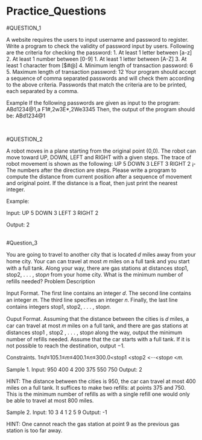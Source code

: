# Practice_Questions
#QUESTION_1
<p>
  A website requires the users to input username and password to register. Write a program to check the validity of password input by users.
Following are the criteria for checking the password:
1. At least 1 letter between [a-z]
2. At least 1 number between [0-9]
1. At least 1 letter between [A-Z]
3. At least 1 character from [$#@]
4. Minimum length of transaction password: 6
5. Maximum length of transaction password: 12
Your program should accept a sequence of comma separated passwords and will check them according to the above criteria. Passwords that match the criteria are to be printed, each separated by a comma.


Example
If the following passwords are given as input to the program:
ABd1234@1,a F1#,2w3E*,2We3345
Then, the output of the program should be:
ABd1234@1
</p>


</br>

#QUESTION_2

<p>
  A robot moves in a plane starting from the original point (0,0). The robot can move toward UP, DOWN, LEFT and RIGHT with a given steps. The trace of robot movement is shown as the following:
UP 5
DOWN 3
LEFT 3
RIGHT 2
¡­
The numbers after the direction are steps. Please write a program to compute the distance from current position after a sequence of movement and original point. If the distance is a float, then just print the nearest integer.


Example:

Input:
UP 5
DOWN 3
LEFT 3
RIGHT 2

Output:
2
  </p>
  </br>
  #Question_3
  
  <p>
  You are going to travel to another city that is located 𝑑 miles away from your home city. Your can can travel at most 𝑚 miles on a full tank and you start with a full tank. Along your way, there are gas stations at distances stop1, stop2, . . . , stop𝑛 from your home city. What is the minimum number of refills needed?
Problem Description

Input Format. The first line contains an integer 𝑑. The second line contains an integer 𝑚. The third line specifies an integer 𝑛. Finally, the last line contains integers stop1, stop2, . . . , stop𝑛.

Ouput Format. Assuming that the distance between the cities is 𝑑 miles, a car can travel at most 𝑚 miles on a full tank, and there are gas stations at distances stop1 , stop2 , . . . , stop𝑛 along the way, output the minimum number of refills needed. Assume that the car starts with a full tank. If it is not possible to reach the destination, output −1.

Constraints. 1≤𝑑≤105.1≤𝑚≤400.1≤𝑛≤300.0<stop1 <stop2 <···<stop𝑛 <𝑚.


Sample 1.
Input:
950
400
4
200 375 550 750
Output:
2

HINT:
The distance between the cities is 950, the car can travel at most 400 miles on a full tank. It suffices to make two refills: at points 375 and 750. This is the minimum number of refills as with a single refill one would only be able to travel at most 800 miles.




Sample 2.
Input:
10
3
4
1 2 5 9
Output:
-1


HINT:
One cannot reach the gas station at point 9 as the previous gas station is too far away.
</p>
  
  
  
  
  
  
  
  
  
  
  
